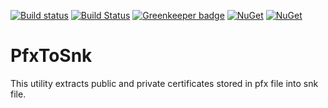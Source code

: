[![Build status](https://ci.appveyor.com/api/projects/status/nnf7h1fnvyp7eb1j/branch/master?svg=true)](https://ci.appveyor.com/project/ENikS/pfxtosnk/branch/master)
[![Build Status](https://travis-ci.org/ENikS/PfxToSnk.svg?branch=master)](https://travis-ci.org/ENikS/PfxToSnk)
[![Greenkeeper badge](https://badges.greenkeeper.io/ENikS/PfxToSnk.svg)](https://greenkeeper.io/)
[![NuGet](https://img.shields.io/nuget/dt/PfxToSnk.svg)](https://www.nuget.org/packages/PfxToSnk)
[![NuGet](https://img.shields.io/nuget/v/PfxToSnk.svg)](https://www.nuget.org/packages/PfxToSnk)



# PfxToSnk


This utility extracts public and private certificates stored in pfx file into snk file.
